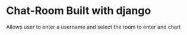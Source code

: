 # Chat-Room Built with django
Allows user to enter a username and select the room to enter and chart
<br>

